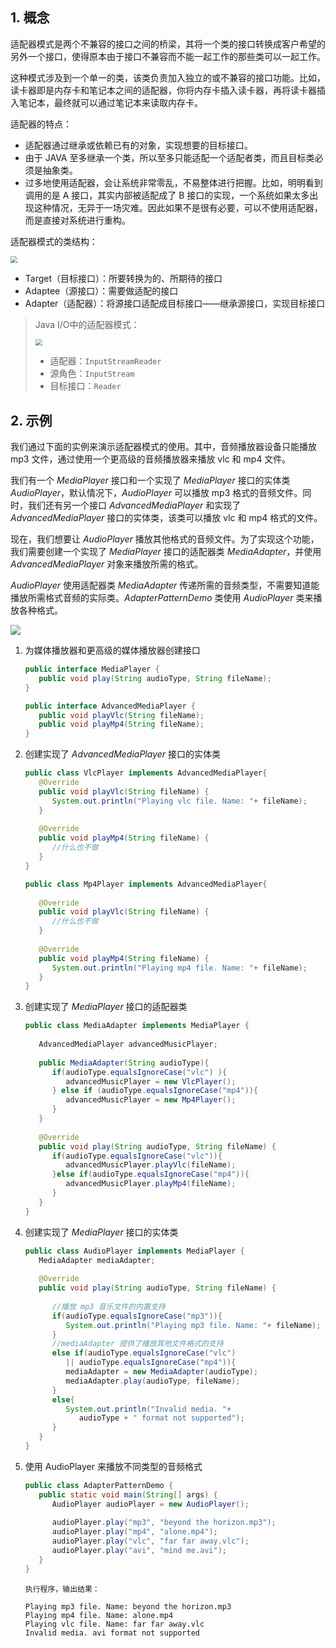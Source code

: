 ## 1. 概念

适配器模式是两个不兼容的接口之间的桥梁，其将一个类的接口转换成客户希望的另外一个接口，使得原本由于接口不兼容而不能一起工作的那些类可以一起工作。

这种模式涉及到一个单一的类，该类负责加入独立的或不兼容的接口功能。比如，读卡器即是内存卡和笔记本之间的适配器，你将内存卡插入读卡器，再将读卡器插入笔记本，最终就可以通过笔记本来读取内存卡。

适配器的特点：

- 适配器通过继承或依赖已有的对象，实现想要的目标接口。
- 由于 JAVA 至多继承一个类，所以至多只能适配一个适配者类，而且目标类必须是抽象类。
- 过多地使用适配器，会让系统非常零乱，不易整体进行把握。比如，明明看到调用的是 A 接口，其实内部被适配成了 B 接口的实现，一个系统如果太多出现这种情况，无异于一场灾难。因此如果不是很有必要，可以不使用适配器，而是直接对系统进行重构。 

适配器模式的类结构：

<img src="https://chua-n.gitee.io/blog-images/notebooks/Java/60.png" style="zoom:67%;" />

- Target（目标接口）：所要转换为的、所期待的接口
- Adaptee（源接口）：需要做适配的接口
- Adapter（适配器）：将源接口适配成目标接口——继承源接口，实现目标接口

> Java I/O中的适配器模式：
>
> <img src="https://chua-n.gitee.io/blog-images/notebooks/Java/61.png" style="zoom:67%;" />
>
> - 适配器：`InputStreamReader`
> - 源角色：`InputStream`
> - 目标接口：`Reader`

## 2. 示例

我们通过下面的实例来演示适配器模式的使用。其中，音频播放器设备只能播放 mp3 文件，通过使用一个更高级的音频播放器来播放 vlc 和 mp4 文件。

我们有一个 *MediaPlayer* 接口和一个实现了 *MediaPlayer* 接口的实体类 *AudioPlayer*，默认情况下，*AudioPlayer* 可以播放 mp3 格式的音频文件。同时，我们还有另一个接口 *AdvancedMediaPlayer* 和实现了 *AdvancedMediaPlayer* 接口的实体类，该类可以播放 vlc 和 mp4 格式的文件。

现在，我们想要让 *AudioPlayer* 播放其他格式的音频文件。为了实现这个功能，我们需要创建一个实现了 *MediaPlayer* 接口的适配器类 *MediaAdapter*，并使用 *AdvancedMediaPlayer* 对象来播放所需的格式。

*AudioPlayer* 使用适配器类 *MediaAdapter* 传递所需的音频类型，不需要知道能播放所需格式音频的实际类。*AdapterPatternDemo* 类使用 *AudioPlayer* 类来播放各种格式。

![](https://chua-n.gitee.io/blog-images/notebooks/Java/74.png)

1. 为媒体播放器和更高级的媒体播放器创建接口

    ```java
    public interface MediaPlayer {
       public void play(String audioType, String fileName);
    }
    ```

    ```java
    public interface AdvancedMediaPlayer { 
       public void playVlc(String fileName);
       public void playMp4(String fileName);
    }
    ```

2. 创建实现了 *AdvancedMediaPlayer* 接口的实体类

    ```java
    public class VlcPlayer implements AdvancedMediaPlayer{
       @Override
       public void playVlc(String fileName) {
          System.out.println("Playing vlc file. Name: "+ fileName);      
       }
     
       @Override
       public void playMp4(String fileName) {
          //什么也不做
       }
    }
    ```

    ```java
    public class Mp4Player implements AdvancedMediaPlayer{
     
       @Override
       public void playVlc(String fileName) {
          //什么也不做
       }
     
       @Override
       public void playMp4(String fileName) {
          System.out.println("Playing mp4 file. Name: "+ fileName);      
       }
    }
    ```

3. 创建实现了 *MediaPlayer* 接口的适配器类

    ```java
    public class MediaAdapter implements MediaPlayer {
     
       AdvancedMediaPlayer advancedMusicPlayer;
     
       public MediaAdapter(String audioType){
          if(audioType.equalsIgnoreCase("vlc") ){
             advancedMusicPlayer = new VlcPlayer();       
          } else if (audioType.equalsIgnoreCase("mp4")){
             advancedMusicPlayer = new Mp4Player();
          }  
       }
     
       @Override
       public void play(String audioType, String fileName) {
          if(audioType.equalsIgnoreCase("vlc")){
             advancedMusicPlayer.playVlc(fileName);
          }else if(audioType.equalsIgnoreCase("mp4")){
             advancedMusicPlayer.playMp4(fileName);
          }
       }
    }
    ```

4. 创建实现了 *MediaPlayer* 接口的实体类

    ```java
    public class AudioPlayer implements MediaPlayer {
       MediaAdapter mediaAdapter; 
     
       @Override
       public void play(String audioType, String fileName) {    
     
          //播放 mp3 音乐文件的内置支持
          if(audioType.equalsIgnoreCase("mp3")){
             System.out.println("Playing mp3 file. Name: "+ fileName);         
          } 
          //mediaAdapter 提供了播放其他文件格式的支持
          else if(audioType.equalsIgnoreCase("vlc") 
             || audioType.equalsIgnoreCase("mp4")){
             mediaAdapter = new MediaAdapter(audioType);
             mediaAdapter.play(audioType, fileName);
          }
          else{
             System.out.println("Invalid media. "+
                audioType + " format not supported");
          }
       }   
    }
    ```

5. 使用 AudioPlayer 来播放不同类型的音频格式

    ```java
    public class AdapterPatternDemo {
       public static void main(String[] args) {
          AudioPlayer audioPlayer = new AudioPlayer();
     
          audioPlayer.play("mp3", "beyond the horizon.mp3");
          audioPlayer.play("mp4", "alone.mp4");
          audioPlayer.play("vlc", "far far away.vlc");
          audioPlayer.play("avi", "mind me.avi");
       }
    }
    ```

    ```text
    执行程序，输出结果：
    
    Playing mp3 file. Name: beyond the horizon.mp3
    Playing mp4 file. Name: alone.mp4
    Playing vlc file. Name: far far away.vlc
    Invalid media. avi format not supported
    ```

